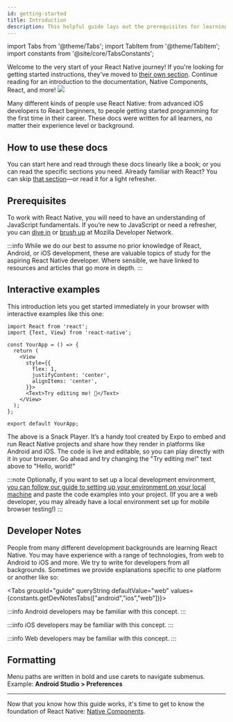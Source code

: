 ```yaml
---
id: getting-started
title: Introduction
description: This helpful guide lays out the prerequisites for learning React Native, using these docs, and setting up your environment.
---
```


import Tabs from '@theme/Tabs'; import TabItem from '@theme/TabItem'; import constants from '@site/core/TabsConstants';

<div className="content-banner">
  Welcome to the very start of your React Native journey! If you're looking for getting started instructions, they've moved to <a href="environment-setup">their own section</a>. Continue reading for an introduction to the documentation, Native Components, React, and more!
  <img className="content-banner-img" src="/docs/assets/p_android-ios-devices.svg" alt=" " />
</div>

Many different kinds of people use React Native: from advanced iOS developers to React beginners, to people getting started programming for the first time in their career. These docs were written for all learners, no matter their experience level or background.

## How to use these docs

You can start here and read through these docs linearly like a book; or you can read the specific sections you need. Already familiar with React? You can skip [that section](intro-react)—or read it for a light refresher.

## Prerequisites

To work with React Native, you will need to have an understanding of JavaScript fundamentals. If you’re new to JavaScript or need a refresher, you can [dive in](https://developer.mozilla.org/en-US/docs/Web/JavaScript) or [brush up](https://developer.mozilla.org/en-US/docs/Web/JavaScript/A_re-introduction_to_JavaScript) at Mozilla Developer Network.

:::info
While we do our best to assume no prior knowledge of React, Android, or iOS development, these are valuable topics of study for the aspiring React Native developer. Where sensible, we have linked to resources and articles that go more in depth.
:::

## Interactive examples

This introduction lets you get started immediately in your browser with interactive examples like this one:

```SnackPlayer name=Hello%20World
import React from 'react';
import {Text, View} from 'react-native';

const YourApp = () => {
  return (
    <View
      style={{
        flex: 1,
        justifyContent: 'center',
        alignItems: 'center',
      }}>
      <Text>Try editing me! 🎉</Text>
    </View>
  );
};

export default YourApp;
```

The above is a Snack Player. It’s a handy tool created by Expo to embed and run React Native projects and share how they render in platforms like Android and iOS. The code is live and editable, so you can play directly with it in your browser. Go ahead and try changing the "Try editing me!" text above to "Hello, world!"

:::note
Optionally, if you want to set up a local development environment, [you can follow our guide to setting up your environment on your local machine](set-up-your-environment) and paste the code examples into your project. (If you are a web developer, you may already have a local environment set up for mobile browser testing!)
:::

## Developer Notes

People from many different development backgrounds are learning React Native. You may have experience with a range of technologies, from web to Android to iOS and more. We try to write for developers from all backgrounds. Sometimes we provide explanations specific to one platform or another like so:

<Tabs groupId="guide" queryString defaultValue="web" values={constants.getDevNotesTabs(["android","ios","web"])}>

<TabItem value="android">

:::info
Android developers may be familiar with this concept.
:::

</TabItem>
<TabItem value="ios">

:::info
iOS developers may be familiar with this concept.
:::

</TabItem>
<TabItem value="web">

:::info
Web developers may be familiar with this concept.
:::

</TabItem>
</Tabs>

## Formatting

Menu paths are written in bold and use carets to navigate submenus. Example: **Android Studio > Preferences**

---

Now that you know how this guide works, it's time to get to know the foundation of React Native: [Native Components](intro-react-native-components.md).
